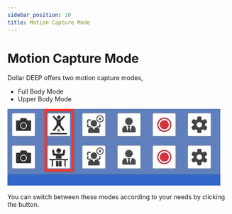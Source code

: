 ```yaml
---
sidebar_position: 10
title: Motion Capture Mode
---
```


# Motion Capture Mode

Dollar DEEP offers two motion capture modes,

- Full Body Mode
- Upper Body Mode

![](../img/2023-10-20_20_07_13.png)

You can switch between these modes according to your needs by clicking the button.
